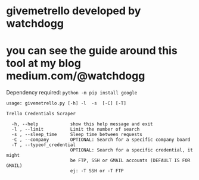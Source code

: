 # givemetrello developed by watchdogg
# you can see the guide around this tool at my blog medium.com/@watchdogg

Dependency required:
```python -m pip install google ```

```HELP:
usage: givemetrello.py [-h] -l  -s  [-C] [-T]

Trello Credentials Scraper

  -h, --help            show this help message and exit
  -l , --limit          Limit the number of search
  -s , --sleep_time     Sleep time between requests
  -C , --company        OPTIONAL: Search for a specific company board
  -T , --typeof_credential 
                        OPTIONAL: Search for a specific credential, it might
                        be FTP, SSH or GMAIL accounts (DEFAULT IS FOR GMAIL)
                        ej: -T SSH or -T FTP
```

